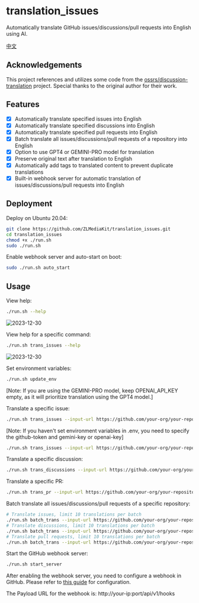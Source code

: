 # translation_issues

Automatically translate GitHub issues/discussions/pull requests into English using AI.

[中文](README_zh.md)

## Acknowledgements
This project references and utilizes some code from the [ossrs/discussion-translation](https://github.com/ossrs/issues-translation) project. Special thanks to the original author for their work.

## Features
- [x] Automatically translate specified issues into English
- [x] Automatically translate specified discussions into English
- [x] Automatically translate specified pull requests into English
- [x] Batch translate all issues/discussions/pull requests of a repository into English
- [x] Option to use GPT4 or GEMINI-PRO model for translation
- [x] Preserve original text after translation to English
- [x] Automatically add tags to translated content to prevent duplicate translations
- [x] Built-in webhook server for automatic translation of issues/discussions/pull requests into English

## Deployment

Deploy on Ubuntu 20.04:

```bash
git clone https://github.com/ZLMediaKit/translation_issues.git
cd translation_issues
chmod +x ./run.sh
sudo ./run.sh
```
Enable webhook server and auto-start on boot:

```bash
sudo ./run.sh auto_start
```

## Usage

View help:

```bash
./run.sh --help
```
![2023-12-30](https://github.com/ZLMediaKit/translation_issues/assets/24582085/282c5183-acb6-4173-881e-1e088b53996c)

View help for a specific command:

```bash
./run.sh trans_issues --help
```
![2023-12-30](https://github.com/ZLMediaKit/translation_issues/assets/24582085/839afbc1-fac5-491c-804a-1b5aaf289fcd)

Set environment variables:

```bash
./run.sh update_env
```
[Note: If you are using the GEMINI-PRO model, keep OPENAI_API_KEY empty, as it will prioritize translation using the GPT4 model.]

Translate a specific issue:

```bash
./run.sh trans_issues --input-url https://github.com/your-org/your-repository/issues/1
```

[Note: If you haven't set environment variables in .env, you need to specify the github-token and gemini-key or openai-key]
```bash
./run.sh trans_issues --input-url https://github.com/your-org/your-repository/issues/1 --github-token ghp_xxx --gemini-key xxxx
```

Translate a specific discussion:

```bash
./run.sh trans_discussions --input-url https://github.com/your-org/your-repository/discussions/1

```

Translate a specific PR:

```bash
./run.sh trans_pr --input-url https://github.com/your-org/your-repository/pull/1
```

Batch translate all issues/discussions/pull requests of a specific repository:

```bash
# Translate issues, limit 10 translations per batch
./run.sh batch_trans --input-url https://github.com/your-org/your-repository --query-filter issue --query-limit 10
# Translate discussions, limit 10 translations per batch
./run.sh batch_trans --input-url https://github.com/your-org/your-repository --query-filter discussion --query-limit 10
# Translate pull requests, limit 10 translations per batch
./run.sh batch_trans --input-url https://github.com/your-org/your-repository --query-filter pr --query-limit 10

```

Start the GitHub webhook server:

```bash
./run.sh start_server
```

After enabling the webhook server, you need to configure a webhook in GitHub. Please refer to [this guide](https://docs.github.com/en/developers/webhooks-and-events/webhooks/creating-webhooks) for configuration.

The Payload URL for the webhook is: http://your-ip:port/api/v1/hooks

